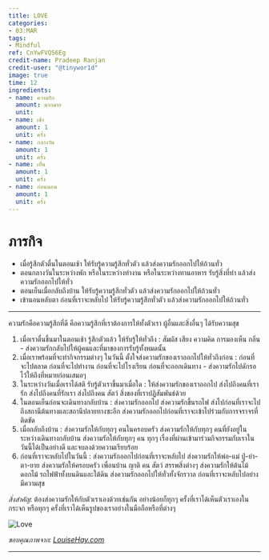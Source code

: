 ```yaml
---
title: LOVE
categories:
- 03:MAR
tags:
- Mindful
ref: CnYwFVQ56Eg
credit-name: Pradeep Ranjan
credit-user: "@tinywor1d"
image: true
time: 12
ingredients:
- name: ความรัก
  amount: มากมาย
  unit: 
- name: เช้า
  amount: 1
  unit: ครั้ง
- name: กลางวัน
  amount: 1
  unit: ครั้ง
- name: เย็น
  amount: 1
  unit: ครั้ง
- name: ก่อนนอน
  amount: 1
  unit: ครั้ง
---
```


# ภารกิจ
 - เมื่อรู้สึกตัวตื่นในตอนเช้า ให้รับรู้ความรู้สึกทั่วตัว แล้วส่งความรักออกไปให้ถ้วนทั่ว
 - ตอนกลางวันในระหว่างพัก หรือในระหว่างทำงาน หรือในระหว่างทานอาหาร รับรู้สิ่งที่ทำ แล้วส่งความรักออกไปให้ทั่ว
 - ตอนเย็นเมื่อกลับถึงบ้าน ให้รับรู้ความรู้สึกทั่วตัว แล้วส่งความรักออกไปให้ถ้วนทั่ว
 - เข้านอนหลับตา ก่อนที่เราจะหลับไป ให้รับรู้ความรู้สึกทั่วตัว แล้วส่งความรักออกไปให้ถ้วนทั่ว

---
ความรักคือความรู้สึกที่ดี คือความรู้สึกที่เราต้องการให้ทั้งตัวเรา ผู้อื่นและสิ่งอื่นๆ ได้รับความสุข
1. เมื่อเราตื่นขึ้นมาในตอนเช้า รู้สึกตัวแล้ว ให้รับรู้ให้ทั่วถึง : สัมผัส เสียง ความคิด การมองเห็น กลิ่น - ส่งความรักกลับไปให้ผู้คนและที่มาของการรับรู้ทั้งหมดนั้น
2. เมื่อเราพร้อมที่จะทำกิจกรรมต่างๆ ในวันนี้ ตั้งใจส่งความรักของเราออกไปให้ทั่วถึงก่อน : ก่อนที่จะไปตลาด ก่อนที่จะไปทำงาน ก่อนที่จะไปโรงเรียน ก่อนที่จะออกเดินทาง - ส่งความรักไปดักรอไว้ให้ถึงที่หมายก่อนเสมอๆ
3. ในระหว่างวันเมื่อเราได้สติ รับรู้ตัวเราขึ้นมาเมื่อใด : ให้ส่งความรักของเราออกไป ส่งไปถึงคนที่เรารัก ส่งไปถึงคนที่รักเรา ส่งไปถึงคน สัตว์ สิ่งของที่เราปฏิสัมพันธ์ด้วย
4. ในตอนเย็นก่อนจะเดินทางกลับบ้าน : ส่งความรักออกไป ส่งความรักขึ้นรถไฟ ส่งไปก่อนที่เราจะไปถึงสถานีต้นทางและสถานีปลายทางซะอีก ส่งความรักออกไปก่อนที่เราจะเข้าไปร่วมกับการจราจรที่ติดขัด
5. เมื่อกลับถึงบ้าน : ส่งความรักให้กับทุกๆ คนในครอบครัว ส่งความรักให้กับทุกๆ คนที่ยังอยู่ในระหว่างเดินทางกลับบ้าน ส่งความรักให้กับทุกๆ คน ทุกๆ เรื่องที่ผ่านเข้ามาร่วมกิจกรรมกับเราในวันนี้ได้เป็นอย่างดี และจบลงด้วยความเรียบร้อย
6. ก่อนที่เราจะหลับไปในวันนี้ : ส่งความรักออกไปก่อนที่เราจะหลับไป ส่งความรักให้พ่อ-แม่ ปู่-ย่า-ตา-ยาย ส่งความรักให้ครอบครัว เพื่อนบ้าน ญาติ คน สัตว์ สรรพสิ่งต่างๆ ส่งความรักให้ต้นไม้ ดอกไม้ รถไฟฟ้าทั้งบนดินและใต้ดิน ส่งความรักออกไปให้ทั่วทั้งจักรวาล ก่อนที่เราจะหลับไปอย่างมีความสุข

*สิ่งสำคัญ*: ต้องส่งความรักให้กับตัวเราเองด้วยเช่นกัน อย่างน้อยก็ทุกๆ ครั้งที่เราได้เห็นตัวเราเองในกระจก หรือทุกๆ ครั้งที่เราได้เห็นรูปของเราอย่างในมือถือหรือที่ต่างๆ

![Love](https://res.cloudinary.com/sdees-reallife/image/upload/c_scale,w_600/v1553246622/louise-hay-quotes-self-esteem-surrounded-love.jpg)

*ขอบคุณภาพจาก: [LouiseHay.com](https://www.louisehay.com/)*

---
